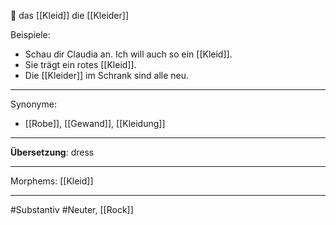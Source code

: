🔴 das [[Kleid]]
die [[Kleider]]

Beispiele:
- Schau dir Claudia an. Ich will auch so ein [[Kleid]].  
- Sie trägt ein rotes [[Kleid]].
- Die [[Kleider]] im Schrank sind alle neu.

---
Synonyme:
- [[Robe]], [[Gewand]], [[Kleidung]]

---
**Übersetzung**: dress

---
Morphems:
[[Kleid]]

---
#Substantiv #Neuter, [[Rock]]